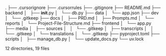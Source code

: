 .
├── .cursorignore
├── .cursorrules
├── .gitignore
├── README.md
├── backend
│   ├── __init__.py
│   └── db.py
├── data
│   └── app.json
├── dev
│   └── .gitkeep
├── docs
│   ├── PRD.md
│   ├── Prompts.md
│   └── reports
│       └── Project-File-Structure.md
├── frontend
│   └── app.py
├── media
│   ├── sources
│   │   └── .gitkeep
│   ├── transcripts
│   │   └── .gitkeep
│   └── translations
│       └── .gitkeep
├── pyproject.toml
├── scripts
│   ├── manage_db.py
│   └── update_docs.py
└── uv.lock

12 directories, 19 files
